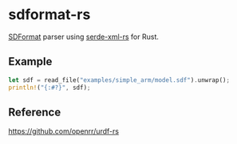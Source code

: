 # sdformat-rs

[SDFormat](http://sdformat.org/) parser using [serde-xml-rs](https://crates.io/crates/serde_xml_rs) for Rust.

## Example

```rust
let sdf = read_file("examples/simple_arm/model.sdf").unwrap();
println!("{:#?}", sdf);
```

## Reference
https://github.com/openrr/urdf-rs
